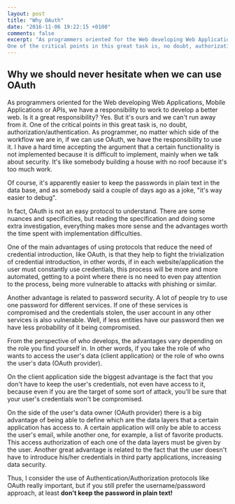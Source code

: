 ```yaml
---
layout: post
title: "Why OAuth"
date: "2016-11-06 19:22:15 +0100"
comments: false
excerpt: "As programmers oriented for the Web developing Web Applications, Mobile Applications or APIs, we have a responsibility to work to develop a better web. Is it a great responsibility? Yes. But it's ours and we can't run away from it.
One of the critical points in this great task is, no doubt, authorization/authentication."
---
```


Why we should never hesitate when we can use OAuth
--------------

As programmers oriented for the Web developing Web Applications, Mobile Applications or APIs, we have a responsibility to work to develop a better web. Is it a great responsibility? Yes. But it's ours and we can't run away from it.
One of the critical points in this great task is, no doubt, authorization/authentication.
As programmer, no matter which side of the workflow we are in, if we can use OAuth, we have the responsibility to use it.
I have a hard time accepting the argument that a certain functionality is not implemented because it is difficult to implement, mainly when we talk about security. It's like somebody building a house with no roof because it's too much work.

Of course, it's apparently easier to keep the passwords in plain text in the data base, and as somebody said a couple of days ago as a joke, "it's way easier to debug".

In fact, OAuth is not an easy protocol to understand. There are some nuances and 
specificities, but reading the specification and doing some extra investigation, everything makes more sense and the advantages worth the time spent with implementation difficulties. 

One of the main advantages of using protocols that reduce the need of credential introduction, like OAuth, is that they help to fight the trivialization of credential introduction, in other words, if in each website/application the user must constantly use credentials, this process will be more and more automated, getting to a point where there is no need to even pay attention to the process, being more vulnerable to attacks with phishing or similar.

Another advantage is related to password security. A lot of people try to use one password for different services. If one of these services is compromised and the credentials stolen, the user account in any other services is also vulnerable. Well, if less entities have our password then we have less probability of it being compromised.

From the perspective of who develops, the advantages vary depending on the role you find yourself in. In other words, if you take the role of who wants to access the user's data (client application) or the role of who owns the user's data (OAuth provider).

On the client application side the biggest advantage is the fact that you don't have to keep the user's credentials, not even have access to it, because even if you are the target of some sort of attack, you'll be sure that your user's credentials won't be compromised.

On the side of the user's data owner (OAuth provider) there is a big advantage of being able to define which are the data layers that a certain application has access to. A certain application will only be able to access the user's email, while another one, for example, a list of favorite products. This access authorization of each one of the data layers must be given by the user. 
Another great advantage is related to the fact that the user doesn't have to introduce his/her credentials in third party applications, increasing data security.

Thus, I consider the use of Authentication/Authorization protocols like OAuth really important, but if you still prefer the username/password approach, at least **don't keep the password in plain text!**

  
